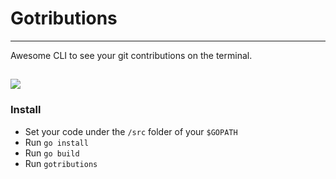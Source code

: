 # Gotributions
---
Awesome CLI to see your git contributions on the terminal.

![](https://hackernoon.com/hn-images/1*qrGix6voRE9jmj7ck2DeRQ.jpeg)
---
### Install

- Set your code under the `/src` folder of your `$GOPATH`
- Run `go install`
- Run `go build`
- Run `gotributions`
